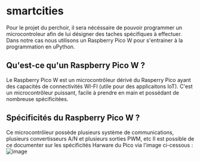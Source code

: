 # smartcities
Pour le projet du perchoir, il sera nécéssaire de pouvoir programmer un microcontroleur afin de lui désigner des taches spécifiques à effectuer. Dans notre cas nous utilisons un Raspberry Pico W pour s'entrainer à la programmation en uPython. 

## Qu'est-ce qu'un Raspberry Pico W ?
Le Raspberry Pico W est un microcontrôleur dérivé du Rasperry Pico ayant des capacités de connectivités WI-FI (utile pour des applicaitons IoT).
C'est un microcontrôleur puissant, facile à prendre en main et possédant de nombreuse spécificitées. 

## Spécificités du Raspberry Pico W ?
Ce microcontrôleur possède plusieurs système de communications, plusieurs convertisseurs A/N et plusieurs sorties PWM, etc 
Il est possible de ce documenter sur les spécificités Harware du Pico via l'image ci-cessous :
  ![image](https://github.com/user-attachments/assets/b5f0d874-1e4e-4ab2-a0d9-b97be2b2b8e3)
